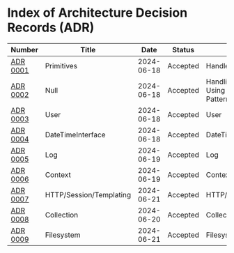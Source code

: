 # Index of Architecture Decision Records (ADR)

 | Number                                        | Title                   | Date       | Status   | Summary                                                |
|-----------------------------------------------|-------------------------|------------|----------|--------------------------------------------------------|
| [ADR 0001](adr/ADR-0001-Primitives.md)        | Primitives              | 2024-06-18 | Accepted | Handle primitives                                      |
| [ADR 0002](adr/ADR-0002-Null.md)              | Null                    | 2024-06-18 | Accepted | Handling Nullable Values Using the Null Object Pattern |
| [ADR 0003](adr/ADR-0003-User.md)              | User                    | 2024-06-18 | Accepted | User                                                   |
| [ADR 0004](adr/ADR-0004-DateTimeInterface.md) | DateTimeInterface       | 2024-06-18 | Accepted | DateTimeInterface                                      |
| [ADR 0005](adr/ADR-0005-Log.md)               | Log                     | 2024-06-19 | Accepted | Log                                                    |
| [ADR 0006](adr/ADR-0006-Context.md)           | Context                 | 2024-06-19 | Accepted | Context                                                |
| [ADR 0007](adr/ADR-0007-Http.md)              | HTTP/Session/Templating | 2024-06-21 | Accepted | HTTP/Session/Templating                                |
| [ADR 0008](adr/ADR-0008-Collection.md)        | Collection        | 2024-06-20 | Accepted | Collection                                             |
| [ADR 0009](adr/ADR-0009-Filesystem.md)        | Filesystem | 2024-06-21 | Accepted | Filesystem                                |

